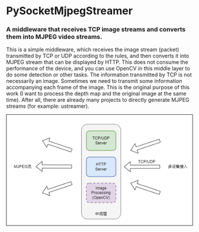 # PySocketMjpegStreamer

### A middleware that receives TCP image streams and converts them into MJPEG video streams.

This is a simple middleware, which receives the image stream (packet) transmitted by TCP or UDP according to the rules, and then converts it into MJPEG stream that can be displayed by HTTP. This does not consume the performance of the device, and you can use OpenCV in this middle layer to do some detection or other tasks. The information transmitted by TCP is not necessarily an image. Sometimes we need to transmit some information accompanying each frame of the image. This is the original purpose of this work (I want to process the depth map and the original image at the same time). After all, there are already many projects to directly generate MJPEG streams (for example: ustreamer).

![](./image/PySocketMjpegStreamer.drawio.png)
